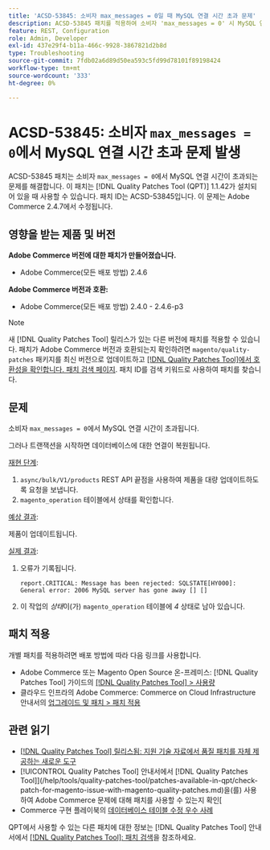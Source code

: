 ```yaml
---
title: 'ACSD-53845: 소비자 max_messages = 0일 때 MySQL 연결 시간 초과 문제'
description: ACSD-53845 패치를 적용하여 소비자 'max_messages = 0' 시 MySQL 연결 시간이 초과되는 Adobe Commerce 문제를 수정합니다.
feature: REST, Configuration
role: Admin, Developer
exl-id: 437e29f4-b11a-466c-9928-3867821d2b8d
type: Troubleshooting
source-git-commit: 7fdb02a6d89d50ea593c5fd99d78101f89198424
workflow-type: tm+mt
source-wordcount: '333'
ht-degree: 0%

---
```


# ACSD-53845: 소비자 `max_messages = 0`에서 MySQL 연결 시간 초과 문제 발생

ACSD-53845 패치는 소비자 `max_messages = 0`에서 MySQL 연결 시간이 초과되는 문제를 해결합니다. 이 패치는 [!DNL Quality Patches Tool (QPT)] 1.1.42가 설치되어 있을 때 사용할 수 있습니다. 패치 ID는 ACSD-53845입니다. 이 문제는 Adobe Commerce 2.4.7에서 수정됩니다.

## 영향을 받는 제품 및 버전

**Adobe Commerce 버전에 대한 패치가 만들어졌습니다.**

* Adobe Commerce(모든 배포 방법) 2.4.6

**Adobe Commerce 버전과 호환:**

* Adobe Commerce(모든 배포 방법) 2.4.0 - 2.4.6-p3

>[!NOTE]
>
>새 [!DNL Quality Patches Tool] 릴리스가 있는 다른 버전에 패치를 적용할 수 있습니다. 패치가 Adobe Commerce 버전과 호환되는지 확인하려면 `magento/quality-patches` 패키지를 최신 버전으로 업데이트하고 [[!DNL Quality Patches Tool]에서 호환성을 확인합니다. 패치 검색 페이지](https://experienceleague.adobe.com/tools/commerce-quality-patches/index.html). 패치 ID를 검색 키워드로 사용하여 패치를 찾습니다.

## 문제

소비자 `max_messages = 0`에서 MySQL 연결 시간이 초과됩니다.

그러나 트랜잭션을 시작하면 데이터베이스에 대한 연결이 복원됩니다.

<u>재현 단계</u>:

1. `async/bulk/V1/products` REST API 끝점을 사용하여 제품을 대량 업데이트하도록 요청을 보냅니다.
1. `magento_operation` 테이블에서 상태를 확인합니다.

<u>예상 결과</u>:

제품이 업데이트됩니다.

<u>실제 결과</u>:

1. 오류가 기록됩니다.

   ```
   report.CRITICAL: Message has been rejected: SQLSTATE[HY000]: General error: 2006 MySQL server has gone away [] []
   ```

1. 이 작업의 *상태*&#x200B;이(가) `magento_operation` 테이블에 *4* 상태로 남아 있습니다.

## 패치 적용

개별 패치를 적용하려면 배포 방법에 따라 다음 링크를 사용합니다.

* Adobe Commerce 또는 Magento Open Source 온-프레미스: [!DNL Quality Patches Tool] 가이드의 [[!DNL Quality Patches Tool] > 사용량](/help/tools/quality-patches-tool/usage.md)
* 클라우드 인프라의 Adobe Commerce: Commerce on Cloud Infrastructure 안내서의 [업그레이드 및 패치 > 패치 적용](https://experienceleague.adobe.com/docs/commerce-cloud-service/user-guide/develop/upgrade/apply-patches.html)

## 관련 읽기

* [[!DNL Quality Patches Tool] 릴리스됨: 지원 기술 자료에서 품질 패치를 자체 제공하는 새로운 도구](https://experienceleague.adobe.com/en/docs/commerce-operations/tools/quality-patches-tool/quality-patches-tool-to-self-serve-quality-patches)
* [!UICONTROL Quality Patches Tool] 안내서에서  [!DNL Quality Patches Tool]](/help/tools/quality-patches-tool/patches-available-in-qpt/check-patch-for-magento-issue-with-magento-quality-patches.md)을(를) 사용하여 Adobe Commerce 문제에 대해 패치를 사용할 수 있는지 확인[
* Commerce 구현 플레이북의 [데이터베이스 테이블 수정 우수 사례](https://experienceleague.adobe.com/en/docs/commerce-operations/implementation-playbook/best-practices/development/modifying-core-and-third-party-tables#why-adobe-recommends-avoiding-modifications)

QPT에서 사용할 수 있는 다른 패치에 대한 정보는 [!DNL Quality Patches Tool] 안내서에서 [[!DNL Quality Patches Tool]: 패치 검색](https://experienceleague.adobe.com/tools/commerce-quality-patches/index.html)을 참조하세요.
